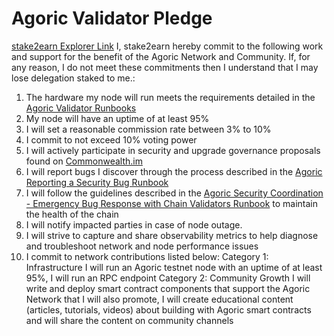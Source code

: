 # Agoric Validator Pledge

[stake2earn Explorer Link](https://main.explorer.agoric.net/validator/agoricvaloper1dm5l7udmdc66lza5dvhtmqw0m6u640qc0c2ymg)
I, stake2earn hereby commit to the following work and support for the benefit of the Agoric Network and Community. If, for any reason, I do not meet these commitments then I understand that I may lose delegation staked to me.: 
1. The hardware my node will run meets the requirements detailed in the [Agoric Validator Runbooks](https://github.com/Agoric/agoric-sdk/wiki/Runbook%...) 
2. My node will have an uptime of at least 95% 
3. I will set a reasonable commission rate between 3% to 10% 
4. I commit to not exceed 10% voting power 
5. I will actively participate in security and upgrade governance proposals found on [Commonwealth.im](https://commonwealth.im/agoric) 
6. I will report bugs I discover through the process described in the [Agoric Reporting a Security Bug Runbook](https://github.com/Agoric/agoric-sdk/wiki/Runbook%...) 
7. I will follow the guidelines described in the [Agoric Security Coordination - Emergency Bug Response with Chain Validators Runbook](https://github.com/Agoric/agoric-sdk/wiki/Runbook%...) to maintain the health of the chain 
8. I will notify impacted parties in case of node outage. 
9. I will strive to capture and share observability metrics to help diagnose and troubleshoot network and node performance issues 
10. I commit to network contributions listed below: 
Category 1: Infrastructure 
I will run an Agoric testnet node with an uptime of at least 95%, I will run an RPC endpoint 
Category 2: Community Growth 
I will write and deploy smart contract components that support the Agoric Network that I will also promote, I will create educational content (articles, tutorials, videos) about building with Agoric smart contracts and will share the content on community channels

